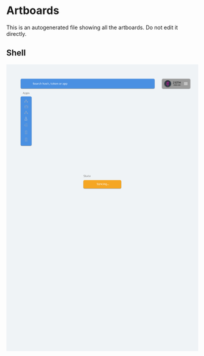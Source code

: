 # Artboards

This is an autogenerated file showing all the artboards. Do not edit it directly.

## Shell

![Shell](./.exportedArtboards/Shell/Shell.png)

